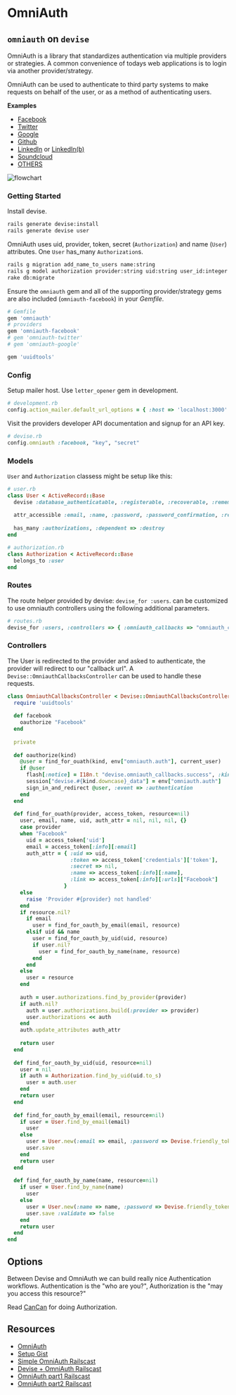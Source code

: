 # OmniAuth

## `omniauth` on `devise`

OmniAuth is a library that standardizes authentication via multiple providers or strategies. A common convenience of todays web applications is to login via another provider/strategy.

OmniAuth can be used to authenticate to third party systems to make requests on behalf of the user, or as a method of authenticating users. 

**Examples**
* [Facebook][facebook-provider]
* [Twitter][twitter-provider]
* [Google][google-provider]
* [Github][github-provider]
* [LinkedIn][linkedin-provider] or [LinkedIn(b)][linkedin-provider2]
* [Soundcloud][soundcloud-provider]
* [OTHERS][provider-list]

![flowchart](omni_auth_internal.png)

### Getting Started


Install devise.
```sh
rails generate devise:install
rails generate devise user
```

OmniAuth uses uid, provider, token, secret (`Authorization`) and name (`User`) attributes. One `User` has_many `Authorization`s. 
```sh
rails g migration add_name_to_users name:string
rails g model authorization provider:string uid:string user_id:integer token:string secret:string name:string link:string
rake db:migrate
```

Ensure the `omniauth` gem and all of the supporting provider/strategy gems are also included (`omniauth-facebook`) in your *Gemfile*.
```ruby
# Gemfile
gem 'omniauth'
# providers
gem 'omniauth-facebook'
# gem 'omniauth-twitter'
# gem 'omniauth-google'

gem 'uuidtools'
```

### Config
Setup mailer host. Use `letter_opener` gem in development.
```ruby
# development.rb
config.action_mailer.default_url_options = { :host => 'localhost:3000' }
```

Visit the providers developer API documentation and signup for an API key.
```ruby
# devise.rb
config.omniauth :facebook, "key", "secret"
```

### Models
`User` and `Authorization` classess might be setup like this:
```ruby
# user.rb
class User < ActiveRecord::Base
  devise :database_authenticatable, :registerable, :recoverable, :rememberable, :trackable, :validatable, :confirmable, :omniauthable
  
  attr_accessible :email, :name, :password, :password_confirmation, :remember_me
  
  has_many :authorizations, :dependent => :destroy
end
```

```ruby
# authorization.rb
class Authorization < ActiveRecord::Base
  belongs_to :user
end
```

### Routes
The route helper provided by devise: `devise_for :users`. can be customized to use omniauth controllers using the following additional parameters.

```ruby
# routes.rb
devise_for :users, :controllers => { :omniauth_callbacks => "omniauth_callbacks" }
```

### Controllers
The User is redirected to the provider and asked to authenticate, the provider will redirect to our "callback url". A `Devise::OmniauthCallbacksController` can be used to handle these requests. 

```ruby
class OmniauthCallbacksController < Devise::OmniauthCallbacksController
  require 'uuidtools'
  
  def facebook
    oauthorize "Facebook"
  end
  
  private
  
  def oauthorize(kind)
    @user = find_for_ouath(kind, env["omniauth.auth"], current_user)
    if @user
      flash[:notice] = I18n.t "devise.omniauth_callbacks.success", :kind => kind
      session["devise.#{kind.downcase}_data"] = env["omniauth.auth"]
      sign_in_and_redirect @user, :event => :authentication
    end    
  end
 
  def find_for_ouath(provider, access_token, resource=nil)
    user, email, name, uid, auth_attr = nil, nil, nil, {}
    case provider
    when "Facebook"
      uid = access_token['uid']
      email = access_token[:info][:email]
      auth_attr = { :uid => uid, 
                    :token => access_token['credentials']['token'], 
                    :secret => nil, 
                    :name => access_token[:info][:name], 
                    :link => access_token[:info][:urls]["Facebook"] 
                  }
    else
      raise 'Provider #{provider} not handled'
    end
    if resource.nil?
      if email
        user = find_for_oauth_by_email(email, resource)
      elsif uid && name
        user = find_for_oauth_by_uid(uid, resource)
        if user.nil?
          user = find_for_oauth_by_name(name, resource)
        end
      end
    else
      user = resource
    end
    
    auth = user.authorizations.find_by_provider(provider)
    if auth.nil?
      auth = user.authorizations.build(:provider => provider)
      user.authorizations << auth
    end
    auth.update_attributes auth_attr
    
    return user
  end
 
  def find_for_oauth_by_uid(uid, resource=nil)
    user = nil
    if auth = Authorization.find_by_uid(uid.to_s)
      user = auth.user
    end
    return user
  end
 
  def find_for_oauth_by_email(email, resource=nil)
    if user = User.find_by_email(email)
      user
    else
      user = User.new(:email => email, :password => Devise.friendly_token[0,20]) 
      user.save
    end
    return user
  end
  
  def find_for_oauth_by_name(name, resource=nil)
    if user = User.find_by_name(name)
      user
    else
      user = User.new(:name => name, :password => Devise.friendly_token[0,20], :email => "#{UUIDTools::UUID.random_create}@host")
      user.save :validate => false
    end
    return user
  end
end
```

## Options
Between Devise and OmniAuth we can build really nice Authentication workflows. Authentication is the "who are you?", Authorization is the "may you access this resource?"

Read [CanCan][cancan] for doing Authorization.

[cancan]: ./cancan.md

## Resources
* [OmniAuth][omniauth.org]
* [Setup Gist][setup-gist]
* [Simple OmniAuth Railscast][omniauth-simple-railscast]
* [Devise + OmniAuth Railscast][omniauth-devise-railscast]
* [OmniAuth part1 Railscast][omniauth-part1-railscast]
* [OmniAuth part2 Railscast][omniauth-part2-railscast]

[omniauth.org]: http://www.omniauth.org/
[setup-gist]: https://gist.github.com/schleg/993566
[omniauth-simple-railscast]: http://railscasts.com/episodes/241-simple-omniauth-revised
[omniauth-devise-railscast]: http://railscasts.com/episodes/235-devise-and-omniauth-revised
[omniauth-part1-railscast]: http://railscasts.com/episodes/235-omniauth-part-1
[omniauth-part2-railscast]: http://railscasts.com/episodes/236-omniauth-part-2
[facebook-provider]: https://github.com/mkdynamic/omniauth-facebook
[twitter-provider]: https://github.com/arunagw/omniauth-twitter
[linkedin-provider]: https://github.com/skorks/omniauth-linkedin
[linkedin-provider2]: https://github.com/decioferreira/omniauth-linkedin-oauth2
[soundcloud-provider]: https://github.com/soundcloud/omniauth-soundcloud
[google-provider]: https://github.com/zquestz/omniauth-google-oauth2
[github-provider]: https://github.com/intridea/omniauth-github
[provider-list]: https://github.com/intridea/omniauth/wiki/List-of-Strategies
